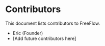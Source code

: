 # Contributors

This document lists contributors to FreeFlow.

- Eric (Founder)
- [Add future contributors here]